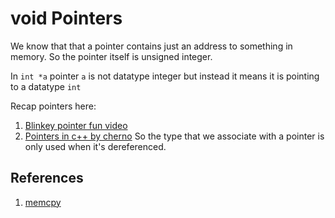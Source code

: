 # void Pointers

We know that that a pointer contains just an address to something in memory.
So the pointer itself is unsigned integer.

In `int *a` pointer `a` is not datatype integer but instead it means it is pointing to a datatype `int`

Recap pointers here:
1. [Blinkey pointer fun video](https://www.youtube.com/watch?v=5VnDaHBi8dM)
2. [Pointers in c++ by cherno](https://www.youtube.com/watch?v=DTxHyVn0ODg)
So the type that we associate with a pointer is only used when it's dereferenced.


## References

1. [memcpy](https://linux.die.net/man/3/memcpy) 
